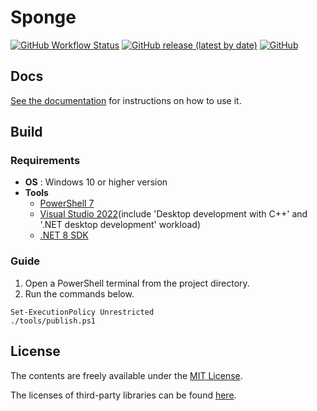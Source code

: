 # Sponge

<p align="left">
    <a target="_blank" href="https://github.com/root-square/sponge/actions"><img alt="GitHub Workflow Status" src="https://img.shields.io/github/actions/workflow/status/root-square/sponge/publish.yml?branch=main"></a>
    <a target="_blank" href="https://github.com/root-square/sponge/releases/latest"><img alt="GitHub release (latest by date)" src="https://img.shields.io/github/v/release/root-square/sponge"></a>
    <a target="_blank" href="https://github.com/root-square/sponge/blob/main/docs/LICENSE.md"><img alt="GitHub" src="https://img.shields.io/github/license/root-square/sponge"></a>
</p>

## Docs
[See the documentation](./docs/GUIDE.md) for instructions on how to use it.

## Build
### Requirements
 * __OS__ : Windows 10 or higher version
 * __Tools__
   * [PowerShell 7](https://github.com/PowerShell/PowerShell)
   * [Visual Studio 2022](https://visualstudio.microsoft.com/)(include 'Desktop development with C++' and '.NET desktop development' workload)
   * [.NET 8 SDK](https://dotnet.microsoft.com/en-us/download)

### Guide
1. Open a PowerShell terminal from the project directory.
2. Run the commands below.
```pwsh
Set-ExecutionPolicy Unrestricted
./tools/publish.ps1
```

## License
The contents are freely available under the [MIT License](http://opensource.org/licenses/MIT).

The licenses of third-party libraries can be found [here](./docs/OPENSOURCES.md).
